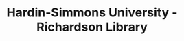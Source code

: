 ---
layout: repo
title: "Hardin-Simmons University - Richardson Library"
id: 16788
permalink: repos/16788/
---